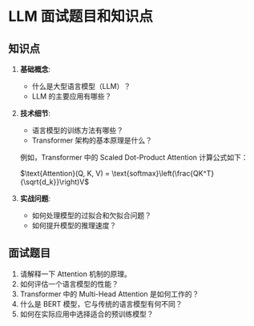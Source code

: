 # LLM 面试题目和知识点

## 知识点

1. **基础概念**:
    - 什么是大型语言模型（LLM）？
    - LLM 的主要应用有哪些？

2. **技术细节**:
    - 语言模型的训练方法有哪些？
    - Transformer 架构的基本原理是什么？

    例如，Transformer 中的 Scaled Dot-Product Attention 计算公式如下：

    $\text{Attention}(Q, K, V) = \text{softmax}\left(\frac{QK^T}{\sqrt{d_k}}\right)V$

3. **实战问题**:
    - 如何处理模型的过拟合和欠拟合问题？
    - 如何提升模型的推理速度？

## 面试题目

1. 请解释一下 Attention 机制的原理。
2. 如何评估一个语言模型的性能？
3. Transformer 中的 Multi-Head Attention 是如何工作的？
4. 什么是 BERT 模型，它与传统的语言模型有何不同？
5. 如何在实际应用中选择适合的预训练模型？
